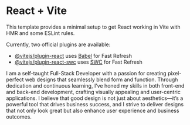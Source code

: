# React + Vite

This template provides a minimal setup to get React working in Vite with HMR and some ESLint rules.

Currently, two official plugins are available:

- [@vitejs/plugin-react](https://github.com/vitejs/vite-plugin-react/blob/main/packages/plugin-react/README.md) uses [Babel](https://babeljs.io/) for Fast Refresh
- [@vitejs/plugin-react-swc](https://github.com/vitejs/vite-plugin-react-swc) uses [SWC](https://swc.rs/) for Fast Refresh

I am a self-taught Full-Stack Developer with a passion for creating pixel-perfect web designs that seamlessly blend form and function. Through dedication and continuous learning, I’ve honed my skills in both front-end and back-end development, crafting visually appealing and user-centric applications. I believe that good design is not just about aesthetics—it’s a powerful tool that drives business success, and I strive to deliver designs that not only look great but also enhance user experience and business outcomes.
